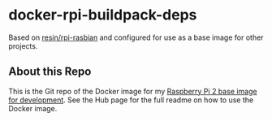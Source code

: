 # docker-rpi-buildpack-deps
Based on [resin/rpi-rasbian](https://registry.hub.docker.com/u/resin/rpi-raspbian/)
and configured for use as a base image for other projects.

##  About this Repo

This is the Git repo of the Docker image for my
[Raspberry Pi 2 base image for development](https://registry.hub.docker.com/u/kipp/rpi-buildpack-deps/).
See the Hub page for the full readme on how to use the Docker image.
